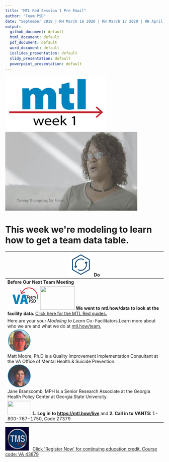 ```yaml
---
title: "MTL Red Session 1 Pre Email"
author: "Team PSD"
date: "September 2018 | RH March 16 2020 | RH March 17 2020 | RH April 6 2020"
output: 
  github_document: default
  html_document: default
  pdf_document: default
  word_document: default
  ioslides_presentation: default
  slidy_presentation: default
  powerpoint_presentation: default
---
```




<!-- MTL Logo, HTML img tag -->
[<img src = "https://github.com/lzim/teampsd/blob/pre_post_mtl_red_link_fix/resources/title_slides_weeks/mtl_how_week1.png?raw=true"
     height = "175" width = "320">](https://github.com/lzim/mtl/blob/master/red/part1/part1_learner/mtl_red_part_1_see.md)
[<img src="https://github.com/lzim/teampsd/blob/pre_post_mtl_red_link_fix/resources/vapor_team_youtube/thompson_vapor.jpg?raw=true" height="250" width="420">](https://mtl.how/vapor_wk01)    

# This week we're modeling to learn how to get a team data table.
<!-- Do/Done Tables -->
[<img src = "https://raw.githubusercontent.com/lzim/teampsd/master/resources/icons/do.png" height = "75" width = "75">](https://github.com/lzim/mtl/blob/master/blue/session02/s02_learner/mtl_session02_see.md) **Do** |
| --- |
|**Before Our Next Team Meeting**|
|[<img src = "https://raw.githubusercontent.com/lzim/teampsd/master/resources/logos/va_team_psd_logo_sq_sm.png" height = "75" width = "100">](mailto:mtl.help@va.gov) [<img src = "https://raw.githubusercontent.com/lzim/teampsd/master/resources/logos/mtl_how_data_sm.png" height = "75" width = "110">](http://mtl.how/data) **We went to mtl.how/data to look at the facility data.** [Click here for the MTL Red guides.](https://mtl.how/red)  |
Here are your your _Modeling to Learn_ Co-Facilitators.Learn more about who we are and what we do at [mtl.how/team.](https://mtl.how/team) <br> [<img src="https://github.com/lzim/teampsd/blob/master/resources/small_circle_headshots/moore_headshot_circle.jpg" height= "75" width="75">](https://forio.com/app/va/va-psd-team/teampsd.html) <br> Matt Moore, Ph.D is a Quality Improvement Implementation Consultant at the VA Office of Mental Health & Suicide Prevention. <br> [<img src="https://github.com/lzim/teampsd/blob/master/resources/small_circle_headshots/branscomb_headshot_circle.jpg" height="75" width="75">](https://forio.com/app/va/va-psd-team/teampsd.html) <br> Jane Branscomb, MPH is a Senior Research Associate at the Georgia Health Policy Center at Georgia State University.  |  
[<img src = "https://github.com/lzim/teampsd/blob/master/resources/logos/mtl_how_live_sm.png" height = "45" width = "75">](http://mtl.how/live) **1. Log in to https://mtl.how/live** and **2. Call in to VANTS:** 1-800-767-1750, Code 27379 |
[<img src = "https://github.com/lzim/teampsd/blob/master/resources/logos/tms_logo.jpg" height = "75" width = "75">](https://www.tms.va.gov/SecureAuth35/) &nbsp; [Click 'Register Now' for continuing education credit. Course code: VA 43879](https://va-hcm03.ns2cloud.com/learning/user/common/viewItemDetails.do?componentTypeID=VA&componentID=43879&revisionDate=1613346000000&catalogCurrencyCode=USD&returnLink=%2Flearning%2Fuser%2Fcatalogsearch%2FcatalogSearchDispatchAction.do%3FsearchType%3DfilteredSearch%26keywords%3D&backto=%2Flearning%2Fuser%2Fcatalogsearch%2FcatalogSearchDispatchAction.do%3FsearchType%3DfilteredSearch%26keywords%3D)  
